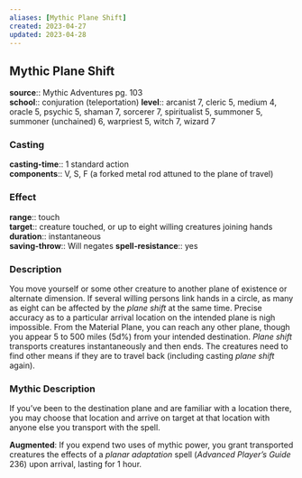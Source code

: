 ```yaml
---
aliases: [Mythic Plane Shift]
created: 2023-04-27
updated: 2023-04-28
---
```


## Mythic Plane Shift

**source**:: Mythic Adventures pg. 103  
**school**:: conjuration (teleportation)
**level**:: arcanist 7, cleric 5, medium 4, oracle 5, psychic 5, shaman 7, sorcerer 7, spiritualist 5, summoner 5, summoner (unchained) 6, warpriest 5, witch 7, wizard 7

### Casting

**casting-time**:: 1 standard action  
**components**:: V, S, F (a forked metal rod attuned to the plane of travel)

### Effect

**range**:: touch  
**target**:: creature touched, or up to eight willing creatures joining hands  
**duration**:: instantaneous  
**saving-throw**:: Will negates
**spell-resistance**:: yes

### Description

You move yourself or some other creature to another plane of existence or alternate dimension. If several willing persons link hands in a circle, as many as eight can be affected by the *plane shift* at the same time. Precise accuracy as to a particular arrival location on the intended plane is nigh impossible. From the Material Plane, you can reach any other plane, though you appear 5 to 500 miles (5d%) from your intended destination. *Plane shift* transports creatures instantaneously and then ends. The creatures need to find other means if they are to travel back (including casting *plane shift* again).

### Mythic Description

If you’ve been to the destination plane and are familiar with a location there, you may choose that location and arrive on target at that location with anyone else you transport with the spell.  
  
**Augmented**: If you expend two uses of mythic power, you grant transported creatures the effects of a *planar adaptation* spell (*Advanced Player’s Guide* 236) upon arrival, lasting for 1 hour.
